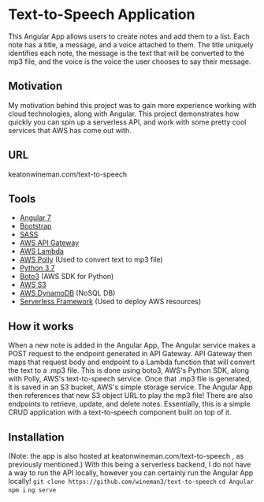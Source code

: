 # Text-to-Speech Application
This Angular App allows users to create notes and add them to a list. Each note has a title, a message, and a voice attached to them. The title uniquely identifies each note, the message is the text that will be converted to the mp3 file, and the voice is the voice the user chooses to say their message. 

## Motivation
My motivation behind this project was to gain more experience working with cloud technologies, along with Angular. This project demonstrates how quickly you can spin up a serverless API, and work with some pretty cool services that AWS has come out with.

## URL

keatonwineman.com/text-to-speech

## Tools

 - [Angular 7](https://angular.io/)
 - [Bootstrap](https://getbootstrap.com/)
 - [SASS](https://sass-lang.com/)
 - [AWS API Gateway](https://aws.amazon.com/api-gateway/)
 - [AWS Lambda](https://aws.amazon.com/lambda/)
 - [AWS Polly](https://aws.amazon.com/polly/) (Used to convert text to mp3 file)
 - [Python 3.7](https://www.python.org) 
 - [Boto3](https://boto3.amazonaws.com/v1/documentation/api/latest/index.html?id=docs_gateway) (AWS SDK for Python)
 - [AWS S3](https://aws.amazon.com/s3/) 
 - [AWS DynamoDB](https://aws.amazon.com/dynamodb/) (NoSQL DB)
 - [Serverless Framework](https://serverless.com/) (Used to deploy AWS resources)

## How it works

When a new note is added in the Angular App, The Angular service makes a POST request to the endpoint generated in API Gateway. API Gateway then maps that request body and endpoint to a Lambda function that will convert the text to a .mp3 file. This is done using boto3, AWS's Python SDK, along with Polly, AWS's text-to-speech service. Once that .mp3 file is generated, it is saved in an S3 bucket, AWS's simple storage service. The Angular App then references that new S3 object URL to play the mp3 file! There are also endpoints to retrieve, update, and delete notes. Essentially, this is a simple CRUD application with a text-to-speech component built on top of it.

## Installation
(Note: the app is also hosted at keatonwineman.com/text-to-speech , as previously mentioned.)
With this being a serverless backend, I do not have a way to run the API locally, however you can certainly run the Angular App locally! 
 `git clone https://github.com/wineman3/text-to-speech`
 `cd Angular`
 `npm i`
 `ng serve`
